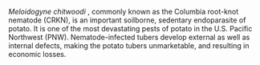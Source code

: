 _Meloidogyne chitwoodi_ , commonly known as the Columbia root-knot nematode (CRKN), is an important soilborne, sedentary endoparasite of potato. It is one of the most devastating pests of potato in the U.S. Pacific Northwest (PNW). Nematode-infected tubers develop external as well as internal defects, making the potato tubers unmarketable, and resulting in economic losses.
